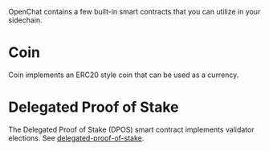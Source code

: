 OpenChat contains a few built-in smart contracts that you can utilize in your sidechain.

# Coin

Coin implements an ERC20 style coin that can be used as a currency.

# Delegated Proof of Stake

The Delegated Proof of Stake (DPOS) smart contract implements validator elections.
See [delegated-proof-of-stake](delegated-proof-of-stake.html).
